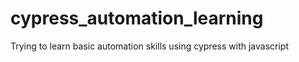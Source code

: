 # cypress_automation_learning
Trying to learn basic automation skills using cypress with javascript
